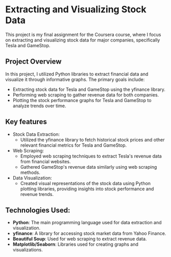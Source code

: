 # Extracting and Visualizing Stock Data
This project is my final assignment for the Coursera course, where I focus on extracting and visualizing stock data for major companies, specifically Tesla and GameStop.

## Project Overview
In this project, I utilized Python libraries to extract financial data and visualize it through informative graphs. The primary goals include:
- Extracting stock data for Tesla and GameStop using the yfinance library.
- Performing web scraping to gather revenue data for both companies.
- Plotting the stock performance graphs for Tesla and GameStop to analyze trends over time.

## Key features
- Stock Data Extraction:
  - Utilized the yfinance library to fetch historical stock prices and other relevant financial metrics for Tesla and GameStop.
- Web Scraping:
  - Employed web scraping techniques to extract Tesla's revenue data from financial websites.
  - Gathered GameStop's revenue data similarly using web scraping methods.
- Data Visualization:
  - Created visual representations of the stock data using Python plotting libraries, providing insights into stock performance and revenue trends.

## Technologies Used:
- **Python**: The main programming language used for data extraction and visualization.
- **yfinance**: A library for accessing stock market data from Yahoo Finance.
- **Beautiful Soup**: Used for web scraping to extract revenue data.
- **Matplotlib/Seaborn**: Libraries used for creating graphs and visualizations.
